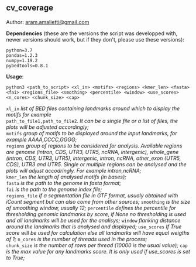 ## cv_coverage
Author: aram.amalietti@gmail.com


**Dependencies** (these are the versions the script was developped with, newer versions should work, but if they don't, please use these versions):
```
python=3.7  
pandas=1.2.3  
numpy=1.19.2  
pybedtools=0.8.1  
```
**Usage**:  
  ```
  python3 <path_to_script> <xl_in> <motifs> <regions> <kmer_len> <fasta> <fai> <regions_file> <smothing> <percentile> <window> <use_scores> <n_cores> <chunk_size> <cap>
  ```

  `xl_in` *list of BED files containing landmarks around which to display the motifs for example*  
          `path_to_file1,path_to_file2`. *It can be a single file or a list of files, the plots will be adjusted accordingly;*  
  `motifs` *group of motifs to be displayed around the input landmarks, for example AAAA,CCCC,GGGG;*  
  `regions` *group of regions to be considered for analysis. Available regions are genome (intron, CDS, UTR3, UTR5, ncRNA, intergenic), whole_gene (intron, CDS, UTR3, UTR5), intergenic, intron, ncRNA, other_exon (UTR5, CDS), UTR3 and UTR5. Single or multiple regions can be analysed and the plots will adjust accodringly. For example intron,ncRNA;*  
  `kmer_len` *the length of analysed motifs (in bases);*  
  `fasta` *is the path to the genome in fasta format;*  
  `fai` *is the path to the genome index file;*  
  `regions_file` *if a segmentation file in GTF format, usualy obtained with iCount segment but can also come from   other sources;*
  `smoothing` *is the size of smoothing window, usually 12;*
  `percentile` *defines the percentile for thresholding genomic landmarks by score, if None no thresholding is used and all landmarks will be used for the analisys;*
  `window` *flanking distance around the landmarks that is analysed and displayed;*
  `use_scores` *If True score will be used for calculation else all landmarks will have equal weigths of 1;*
  `n_cores` *is the number of threads used in the process;*  
  `chunk_size` *is the number of rows per thread (10000 is the usual value);*
  `cap` *is the max value for any landmarks score. It is only used if use_scores is set to True;*

  


